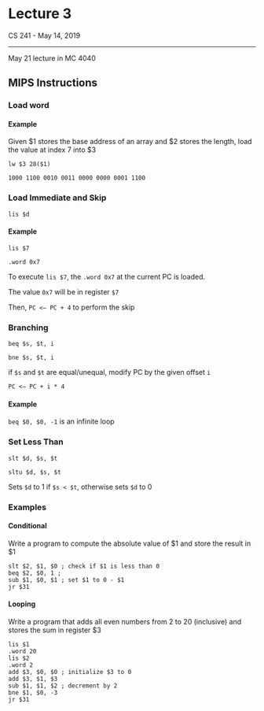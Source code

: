 # Lecture 3

CS 241 - May 14, 2019

---

May 21 lecture in MC 4040

## MIPS Instructions

### Load word

#### Example

Given $1 stores the base address of an array and \$2 stores the length, load the value at index 7 into \$3

`lw $3 28($1)`

`1000 1100 0010 0011 0000 0000 0001 1100`

### Load Immediate and Skip

`lis $d`

#### Example

`lis $7`

`.word 0x7`

To execute `lis $7`, the `.word 0x7` at the current PC is loaded.

The value `0x7` will be in register `$7`

Then, `PC <— PC + 4` to perform the skip

### Branching

`beq $s, $t, i`

`bne $s, $t, i`

if `$s` and `$t` are equal/unequal, modify PC by the given offset `i`

`PC <— PC + i * 4`

#### Example

`beq $0, $0, -1` is an infinite loop

### Set Less Than

`slt $d, $s, $t`

`sltu $d, $s, $t`

Sets `$d` to 1 if `$s < $t`, otherwise sets `$d` to 0

### Examples

#### Conditional

Write a program to compute the absolute value of $1 and store the result in \$1

```assembly
slt $2, $1, $0 ; check if $1 is less than 0
beq $2, $0, 1 ;
sub $1, $0, $1 ; set $1 to 0 - $1
jr $31
```

#### Looping

Write a program that adds all even numbers from 2 to 20 (inclusive) and stores the sum in register $3

```assembly
lis $1
.word 20
lis $2
.word 2
add $3, $0, $0 ; initialize $3 to 0
add $3, $1, $3
sub $1, $1, $2 ; decrement by 2
bne $1, $0, -3
jr $31
```

